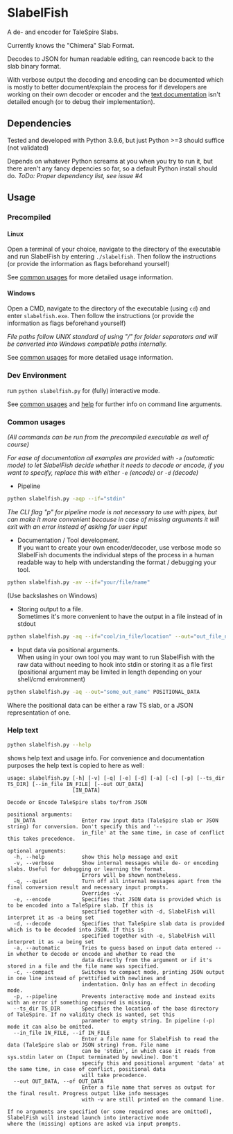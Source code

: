 # SlabelFish
A de- and encoder for TaleSpire Slabs.

Currently knows the "Chimera" Slab Format.

Decodes to JSON for human readable editing, can reencode back to the slab binary format.

With verbose output the decoding and encoding can be documented which is mostly to better document/explain the process for if developers are working on their own decoder or encoder and the [text documentation](slab-format-documentation.md) isn't detailed enough (or to debug their implementation).

## Dependencies
Tested and developed with Python 3.9.6, but just Python >=3 should suffice (not validated)

Depends on whatever Python screams at you when you try to run it, but there aren't any fancy depencies so far, so a default Python install should do. *ToDo: Proper dependency list, see issue #4*

## Usage

### Precompiled

#### Linux

Open a terminal of your choice, navigate to the directory of the executable and run SlabelFish by entering `./slabelfish`. Then follow the instructions (or provide the information as flags beforehand yourself)

See [common usages](#common-usages) for more detailed usage information.

#### Windows

Open a CMD, navigate to the directory of the executable (using `cd`) and enter `slabelfish.exe`. Then follow the instructions (or provide the information as flags beforehand yourself)

*File paths follow UNIX standard of using "/" for folder separators and will be converted into Windows compatible paths internally.*

See [common usages](#common-usages) for more detailed usage information.

### Dev Environment

run
`python slabelfish.py`
for (fully) interactive mode.

See [common usages](#common-usages) and [help](help-text) for further info on command line arguments.

### Common usages
*(All commands can be run from the precompiled executable as well of course)*

*For ease of documentation all examples are provided with `-a` (automatic mode) to let SlabelFish decide whether it needs to decode or encode, if you want to specify, replace this with either `-e` (encode) or `-d` (decode)*

- Pipeline

```bash
python slabelfish.py -aqp --if="stdin"
```

*The CLI flag "p" for pipeline mode is not necessary to use with pipes, but can make it more convenient because in case of missing arguments it will exit with an error instead of asking for user input*

- Documentation / Tool development.<br>
If you want to create your own encoder/decoder, use verbose mode so SlabelFish documents the individual steps of the process in a human readable way to help with understanding the format / debugging your tool.

```bash
python slabelfish.py -av --if="your/file/name"
```
(Use backslashes on Windows)

- Storing output to a file.<br>
Sometimes it's more convenient to have the output in a file instead of in stdout

```bash
python slabelfish.py -aq --if="cool/in_file/location" --out="out_file_name"
```

- Input data via positional arguments.<br>
When using in your own tool you may want to run SlabelFish with the raw data without needing to hook into stdin or storing it as a file first (positional argument may be limited in length depending on your shell/cmd environment)

```bash
python slabelfish.py -aq --out="some_out_name" POSITIONAL_DATA
```

Where the positional data can be either a raw TS slab, or a JSON representation of one.

### Help text

```bash
python slabelfish.py --help
```

shows help text and usage info. For convenience and documentation purposes the help text is copied to here as well:

```
usage: slabelfish.py [-h] [-v] [-q] [-e] [-d] [-a] [-c] [-p] [--ts_dir TS_DIR] [--in_file IN_FILE] [--out OUT_DATA]
                     [IN_DATA]

Decode or Encode TaleSpire slabs to/from JSON

positional arguments:
  IN_DATA               Enter raw input data (TaleSpire slab or JSON string) for conversion. Don't specify this and '--
                        in_file' at the same time, in case of conflict this takes precedence.

optional arguments:
  -h, --help            show this help message and exit
  -v, --verbose         Show internal messages while de- or encoding slabs. Useful for debugging or learning the format.
                        Errors will be shown nontheless.
  -q, --quiet           Turn off all internal messages apart from the final conversion result and necessary input prompts.
                        Overrides -v.
  -e, --encode          Specifies that JSON data is provided which is to be encoded into a TaleSpire slab. If this is
                        specified together with -d, SlabelFish will interpret it as -a being set
  -d, --decode          Specifies that TaleSpire slab data is provided which is to be decoded into JSON. If this is
                        specified together with -e, SlabelFish will interpret it as -a being set
  -a, --automatic       Tries to guess based on input data entered --in whether to decode or encode and whether to read the
                        data directly from the argument or if it's stored in a file and the file name was specified.
  -c, --compact         Switches to compact mode, printing JSON output in one line instead of prettified with newlines and
                        indentation. Only has an effect in decoding mode.
  -p, --pipeline        Prevents interactive mode and instead exits with an error if something required is missing.
  --ts_dir TS_DIR       Specifies the location of the base directory of TaleSpire. If no validity check is wanted, set this
                        parameter to empty string. In pipeline (-p) mode it can also be omitted.
  --in_file IN_FILE, --if IN_FILE
                        Enter a file name for SlabelFish to read the data (TaleSpire slab or JSON string) from. File name
                        can be 'stdin', in which case it reads from sys.stdin later on (Input terminated by newline). Don't
                        specify this and positional argument 'data' at the same time, in case of conflict, positional data
                        will take precedence.
  --out OUT_DATA, --of OUT_DATA
                        Enter a file name that serves as output for the final result. Progress output like info messages
                        with -v are still printed on the command line.

If no arguments are specified (or some required ones are omitted), SlabelFish will instead launch into interactive mode
where the (missing) options are asked via input prompts.
```

